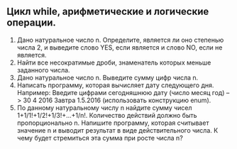 ## Цикл while, арифметические и логические операции.

1. Дано натуральное число n. Определите, является ли оно степенью числа 2,
   и выведите слово YES, если является и слово NO, если не является.
2. Найти все несократимые дроби, знаменатель которых меньше заданного
   числа.
3. Дано натуральное число n. Выведите сумму цифр числа n.
4. Написать программу, которая вычисляет дату следующего дня. Например:
   Введите цифрами сегодняшнюю дату (число месяц год) –> 30 4 2016 Завтра
   1.5.2016 (использовать конструкцию enum).
5. По данному натуральному числу n найдите сумму чисел
   1+1/1!+1/2!+1/3!+...+1/n!. Количество действий должно быть
   пропорционально n. Напишите программу, которая считывает значение n и
   выводит результат в виде действительного числа. К чему будет стремиться
   эта сумма при росте числа n?
